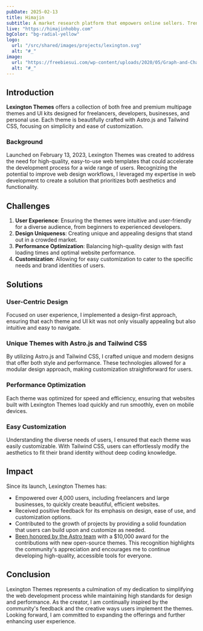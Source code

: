 ```yaml
---
pubDate: 2025-02-13
title: Himajin
subtitle: A market research platform that empowers online sellers. Trenzo helps analyze trends, opportunities, and buyer behavior across major e-commerce platforms like Shopee, Tokopedia, and TikTok Shop.
live: "https://himajinhobby.com"
bgColor: "bg-radial-yellow"
logo:
  url: "/src/shared/images/projects/lexington.svg"
  alt: "#_"
image:
  url: "https://freebiesui.com/wp-content/uploads/2020/05/Graph-and-Charts-UI-Free.jpg"
  alt: "#_"
---
```


## Introduction

**Lexington Themes** offers a collection of both free and premium multipage themes and UI kits designed for freelancers, developers, businesses, and personal use. Each theme is beautifully crafted with Astro.js and Tailwind CSS, focusing on simplicity and ease of customization.

### Background

Launched on February 13, 2023, Lexington Themes was created to address the need for high-quality, easy-to-use web templates that could accelerate the development process for a wide range of users. Recognizing the potential to improve web design workflows, I leveraged my expertise in web development to create a solution that prioritizes both aesthetics and functionality.

## Challenges

1. **User Experience**: Ensuring the themes were intuitive and user-friendly for a diverse audience, from beginners to experienced developers.
2. **Design Uniqueness**: Creating unique and appealing designs that stand out in a crowded market.
3. **Performance Optimization**: Balancing high-quality design with fast loading times and optimal website performance.
4. **Customization**: Allowing for easy customization to cater to the specific needs and brand identities of users.

## Solutions

### User-Centric Design

Focused on user experience, I implemented a design-first approach, ensuring that each theme and UI kit was not only visually appealing but also intuitive and easy to navigate.

### Unique Themes with Astro.js and Tailwind CSS

By utilizing Astro.js and Tailwind CSS, I crafted unique and modern designs that offer both style and performance. These technologies allowed for a modular design approach, making customization straightforward for users.

### Performance Optimization

Each theme was optimized for speed and efficiency, ensuring that websites built with Lexington Themes load quickly and run smoothly, even on mobile devices.

### Easy Customization

Understanding the diverse needs of users, I ensured that each theme was easily customizable. With Tailwind CSS, users can effortlessly modify the aesthetics to fit their brand identity without deep coding knowledge.

## Impact

Since its launch, Lexington Themes has:

- Empowered over 4,000 users, including freelancers and large businesses, to quickly create beautiful, efficient websites.
- Received positive feedback for its emphasis on design, ease of use, and customization options.
- Contributed to the growth of projects by providing a solid foundation that users can build upon and customize as needed.
- [Been honored by the Astro team](https://astro.build/blog/astro-ecosystem-fund/) with a $10,000 award for the contributions with new open-source themes. This recognition highlights the community's appreciation and encourages me to continue developing high-quality, accessible tools for everyone.

## Conclusion

Lexington Themes represents a culmination of my dedication to simplifying the web development process while maintaining high standards for design and performance. As the creator, I am continually inspired by the community's feedback and the creative ways users implement the themes. Looking forward, I am committed to expanding the offerings and further enhancing user experience.
